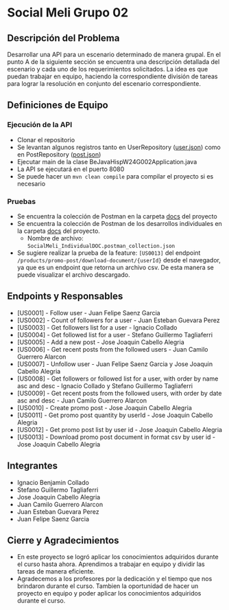 # Social Meli Grupo 02

## Descripción del Problema
Desarrollar una API para un escenario determinado de manera grupal. En el punto A de la siguiente sección se encuentra una descripción detallada del escenario y cada uno de los requerimientos solicitados. La idea es que puedan trabajar en equipo, haciendo la correspondiente división de tareas para lograr la resolución en conjunto del escenario correspondiente.

## Definiciones de Equipo

### Ejecución de la API
- Clonar el repositorio
- Se levantan algunos registros tanto en UserRepository ([user.json](src/main/resources/json/users.json)) como en PostRepository ([post.json](src/main/resources/json/posts.json))
- Ejecutar main de la clase BeJavaHispW24G002Application.java
- La API se ejecutará en el puerto 8080
- Se puede hacer un ```mvn clean compile``` para compilar el proyecto si es necesario

### Pruebas
- Se encuentra la colección de Postman en la carpeta [docs](src/main/resources/docs) del proyecto
- Se encuentra la colección de Postman de los desarrollos individuales en la carpeta [docs](src/main/resources/docs) del proyecto. 
  - Nombre de archivo: ```SocialMeli_IndividualDOC.postman_collection.json```
- Se sugiere realizar la prueba de la feature: ``` [US0013] ``` del endpoint ```/products/promo-post/download-document/{userId}``` desde el navegador, ya que es un endpoint que retorna un archivo csv. De esta manera se puede visualizar el archivo descargado.

## Endpoints y Responsables
- [US0001] - Follow user - Juan Felipe Saenz Garcia
- [US0002] - Count of followers for a user - Juan Esteban Guevara Perez
- [US0003] - Get followers list for a user - Ignacio Collado
- [US0004] - Get followed list for a user - Stefano Guillermo Tagliaferri
- [US0005] - Add a new post - Jose Joaquin Cabello Alegria
- [US0006] - Get recent posts from the followed users - Juan Camilo Guerrero Alarcon
- [US0007] - Unfollow user - Juan Felipe Saenz Garcia y Jose Joaquin Cabello Alegria
- [US0008] - Get followers or followed list for a user, with order by name asc and desc - Ignacio Collado y Stefano Guillermo Tagliaferri
- [US0009] - Get recent posts from the followed users, with order by date asc and desc - Juan Camilo Guerrero Alarcon
- [US0010] - Create promo post - Jose Joaquin Cabello Alegria
- [US0011] - Get promo post quantity by userId - Jose Joaquin Cabello Alegria
- [US0012] - Get promo post list by user id - Jose Joaquin Cabello Alegria
- [US0013] - Download promo post document in format csv by user id - Jose Joaquin Cabello Alegria

## Integrantes
- Ignacio Benjamin Collado
- Stefano Guillermo Tagliaferri
- Jose Joaquin Cabello Alegria
- Juan Camilo Guerrero Alarcon
- Juan Esteban Guevara Perez
- Juan Felipe Saenz Garcia

## Cierre y Agradecimientos
- En este proyecto se logró aplicar los conocimientos adquiridos durante el curso hasta ahora. Aprendimos a trabajar en equipo y dividir las tareas de manera eficiente.
- Agradecemos a los profesores por la dedicación y el tiempo que nos brindaron durante el curso. Tambien la oportunidad de hacer un proyecto en equipo y poder aplicar los conocimientos adquiridos durante el curso.